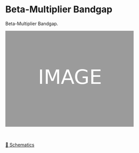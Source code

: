 # Beta-Multiplier Bandgap

Beta-Multiplier Bandgap.

![placeholder](resources/img-placeholder.png "Placeholder")

<br>

[🔗 Schematics](bmbg_sch.pdf)<br>
